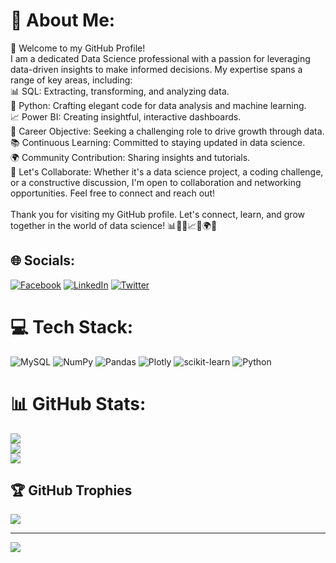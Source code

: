 # 💫 About Me:
👋 Welcome to my GitHub Profile!<br>I am a dedicated Data Science professional with a passion for leveraging data-driven insights to make informed decisions. My expertise spans a range of key areas, including:<br>📊 SQL: Extracting, transforming, and analyzing data.<br>🐍 Python: Crafting elegant code for data analysis and machine learning.<br>📈 Power BI: Creating insightful, interactive dashboards.<br>🚀 Career Objective: Seeking a challenging role to drive growth through data.<br>📚 Continuous Learning: Committed to staying updated in data science.<br>🌍 Community Contribution: Sharing insights and tutorials.<br>🌟 Let's Collaborate: Whether it's a data science project, a coding challenge, or a constructive discussion, I'm open to collaboration and networking opportunities. Feel free to connect and reach out!<br><br>Thank you for visiting my GitHub profile. Let's connect, learn, and grow together in the world of data science! 📊🐍🤖📈🚀🌍🌟


## 🌐 Socials:
[![Facebook](https://img.shields.io/badge/Facebook-%231877F2.svg?logo=Facebook&logoColor=white)](https://facebook.com/https://www.facebook.com/Doni.A.Satish/) [![LinkedIn](https://img.shields.io/badge/LinkedIn-%230077B5.svg?logo=linkedin&logoColor=white)](https://linkedin.com/in/https://www.linkedin.com/in/donis12/) [![Twitter](https://img.shields.io/badge/Twitter-%231DA1F2.svg?logo=Twitter&logoColor=white)](https://twitter.com/https://twitter.com/iDoNi_SaTiSh) 

# 💻 Tech Stack:
![MySQL](https://img.shields.io/badge/mysql-%2300f.svg?style=for-the-badge&logo=mysql&logoColor=white) ![NumPy](https://img.shields.io/badge/numpy-%23013243.svg?style=for-the-badge&logo=numpy&logoColor=white) ![Pandas](https://img.shields.io/badge/pandas-%23150458.svg?style=for-the-badge&logo=pandas&logoColor=white) ![Plotly](https://img.shields.io/badge/Plotly-%233F4F75.svg?style=for-the-badge&logo=plotly&logoColor=white) ![scikit-learn](https://img.shields.io/badge/scikit--learn-%23F7931E.svg?style=for-the-badge&logo=scikit-learn&logoColor=white) ![Python](https://img.shields.io/badge/python-3670A0?style=for-the-badge&logo=python&logoColor=ffdd54)
# 📊 GitHub Stats:
![](https://github-readme-stats.vercel.app/api?username=donisatish&theme=algolia&hide_border=true&include_all_commits=false&count_private=false)<br/>
![](https://github-readme-streak-stats.herokuapp.com/?user=donisatish&theme=algolia&hide_border=true)<br/>
![](https://github-readme-stats.vercel.app/api/top-langs/?username=donisatish&theme=algolia&hide_border=true&include_all_commits=false&count_private=false&layout=compact)

## 🏆 GitHub Trophies
![](https://github-profile-trophy.vercel.app/?username=donisatish&theme=algolia&no-frame=true&no-bg=true&margin-w=4)

---
[![](https://visitcount.itsvg.in/api?id=donisatish&icon=5&color=6)](https://visitcount.itsvg.in)
